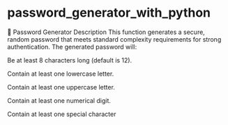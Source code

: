# password_generator_with_python
🔐 Password Generator Description
This function generates a secure, random password that meets standard complexity requirements for strong authentication. The generated password will:

Be at least 8 characters long (default is 12).

Contain at least one lowercase letter.

Contain at least one uppercase letter.

Contain at least one numerical digit.

Contain at least one special character
